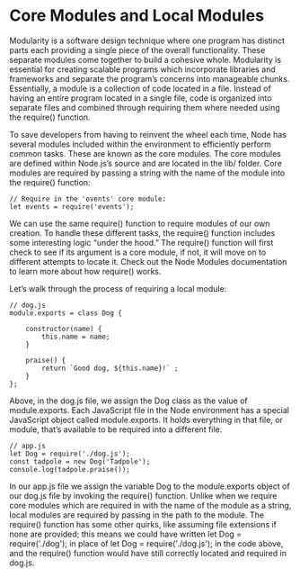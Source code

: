 # Core Modules and Local Modules

Modularity is a software design technique where one program has distinct parts each providing a single piece of the overall functionality. These separate modules come together to build a cohesive whole. Modularity is essential for creating scalable programs which incorporate libraries and frameworks and separate the program’s concerns into manageable chunks. Essentially, a module is a collection of code located in a file. Instead of having an entire program located in a single file, code is organized into separate files and combined through requiring them where needed using the require() function.

To save developers from having to reinvent the wheel each time, Node has several modules included within the environment to efficiently perform common tasks. These are known as the core modules. The core modules are defined within Node.js’s source and are located in the lib/ folder. Core modules are required by passing a string with the name of the module into the require() function:

    // Require in the 'events' core module:
    let events = require('events');

We can use the same require() function to require modules of our own creation. To handle these different tasks, the require() function includes some interesting logic “under the hood.” The require() function will first check to see if its argument is a core module, if not, it will move on to different attempts to locate it. Check out the Node Modules documentation to learn more about how require() works.

Let’s walk through the process of requiring a local module:

    // dog.js
    module.exports = class Dog {

        constructor(name) {
            this.name = name;
        }

        praise() {
            return `Good dog, ${this.name}!` ;
        }
    };

Above, in the dog.js file, we assign the Dog class as the value of module.exports. Each JavaScript file in the Node environment has a special JavaScript object called module.exports. It holds everything in that file, or module, that’s available to be required into a different file.

    // app.js
    let Dog = require('./dog.js');
    const tadpole = new Dog('Tadpole');
    console.log(tadpole.praise());

In our app.js file we assign the variable Dog to the module.exports object of our dog.js file by invoking the require() function. Unlike when we require core modules which are required in with the name of the module as a string, local modules are required by passing in the path to the module. The require() function has some other quirks, like assuming file extensions if none are provided; this means we could have written let Dog = require('./dog'); in place of let Dog = require('./dog.js'); in the code above, and the require() function would have still correctly located and required in dog.js.

